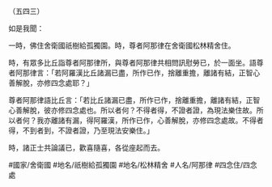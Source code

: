 （五四三）

如是我聞：

一時，佛住舍衛國祇樹給孤獨園。時，尊者阿那律在舍衛國松林精舍住。

時，有眾多比丘詣尊者阿那律所，與尊者阿那律共相問訊慰勞已，於一面坐。語尊者阿那律言：「若阿羅漢比丘諸漏已盡，所作已作，捨離重擔，離諸有結，正智心善解脫，亦修四念處耶？」

尊者阿那律語比丘言：「若比丘諸漏已盡，所作已作，捨離重擔，離諸有結，正智心善解脫，彼亦修四念處也。所以者何？不得者得，不證者證，為現法樂住故。所以者何？我亦離諸有漏，得阿羅漢，所作已作，心善解脫，亦修四念處故。不得者得，不到者到，不證者證，乃至現法安樂住。」

時，諸正士共論議已，歡喜隨喜，各從座起而去。

#國家/舍衛國
#地名/祇樹給孤獨園
#地名/松林精舍
#人名/阿那律
#四念住/四念處
